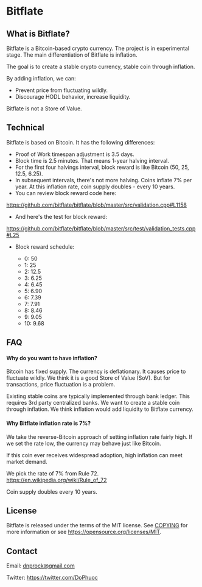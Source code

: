 Bitflate
=====================================

What is Bitflate?
----------------

Bitflate is a Bitcoin-based crypto currency. The project is in experimental stage.
The main differentiation of Bitflate is inflation.

The goal is to create a stable crypto currency, stable coin through inflation.

By adding inflation, we can:

- Prevent price from fluctuating wildly.
- Discourage HODL behavior, increase liquidity.

Bitflate is not a Store of Value.

Technical
-------

Bitflate is based on Bitcoin. It has the following differences:

- Proof of Work timespan adjustment is 3.5 days.
- Block time is 2.5 minutes. That means 1-year halving interval.
- For the first four halvings interval, block reward is like Bitcoin (50, 25, 12.5, 6.25).
- In subsequent intervals, there's not more halving. Coins inflate 7% per year. At this inflation rate, coin supply doubles - every 10 years.
- You can review block reward code here:

https://github.com/bitflate/bitflate/blob/master/src/validation.cpp#L1158

- And here's the test for block reward:

https://github.com/bitflate/bitflate/blob/master/src/test/validation_tests.cpp#L25

- Block reward schedule:

  - 0: 50
  - 1: 25
  - 2: 12.5
  - 3: 6.25
  - 4: 6.45
  - 5: 6.90
  - 6: 7.39
  - 7: 7.91
  - 8: 8.46
  - 9: 9.05
  - 10: 9.68

FAQ
-------

#### Why do you want to have inflation?

Bitcoin has fixed supply. The currency is deflationary. It causes price to fluctuate wildly. We think it is a good Store of Value (SoV). But for transactions, price fluctuation is a problem.

Existing stable coins are typically implemented through bank ledger. This requires 3rd party centralized banks. We want to create a stable coin through inflation. We think inflation would add liquidity to Bitflate currency.

#### Why Bitflate inflation rate is 7%?

We take the reverse-Bitcoin approach of setting inflation rate fairly high. If we set the rate low, the currency may behave just like Bitcoin.

If this coin ever receives widespread adoption, high inflation can meet market demand.

We pick the rate of 7% from Rule 72. https://en.wikipedia.org/wiki/Rule_of_72

Coin supply doubles every 10 years.

License
-------

Bitflate is released under the terms of the MIT license. See [COPYING](COPYING) for more
information or see https://opensource.org/licenses/MIT.

Contact
-------

Email: dnprock@gmail.com

Twitter: https://twitter.com/DoPhuoc
